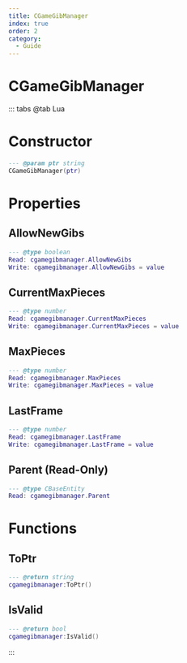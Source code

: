 ```yaml
---
title: CGameGibManager
index: true
order: 2
category:
  - Guide
---
```


# CGameGibManager

::: tabs
@tab Lua
# Constructor
```lua
--- @param ptr string
CGameGibManager(ptr)
```
# Properties
## AllowNewGibs 
```lua
--- @type boolean
Read: cgamegibmanager.AllowNewGibs
Write: cgamegibmanager.AllowNewGibs = value
```
## CurrentMaxPieces 
```lua
--- @type number
Read: cgamegibmanager.CurrentMaxPieces
Write: cgamegibmanager.CurrentMaxPieces = value
```
## MaxPieces 
```lua
--- @type number
Read: cgamegibmanager.MaxPieces
Write: cgamegibmanager.MaxPieces = value
```
## LastFrame 
```lua
--- @type number
Read: cgamegibmanager.LastFrame
Write: cgamegibmanager.LastFrame = value
```
## Parent (Read-Only)
```lua
--- @type CBaseEntity
Read: cgamegibmanager.Parent
```
# Functions
## ToPtr
```lua
--- @return string
cgamegibmanager:ToPtr()
```
## IsValid
```lua
--- @return bool
cgamegibmanager:IsValid()
```

:::